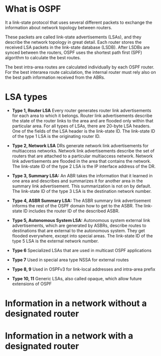
# What is OSPF
It a link-state protocol that uses several different packets to exchange the information about network topology between routers.

These packets are called link-state advertisements (LSAs), and they describe the network topology in great detail. Each router stores the received LSA packets in the link-state database (LSDB). After LSDBs are synced between the routers, OSPF uses the shortest path first (SPF) algorithm to calculate the best routes. 

The best intra-area routes are calculated individually by each OSPF router. For the best interarea route calculation, the internal router must rely also on the best path information received from the ABRs.


# LSA types 

* **Type 1, Router LSA**
Every router generates router link advertisements for each area to which it belongs. Router link advertisements describe the state of the router links to the area and are flooded only within that particular area. For all types of LSAs, there are 20-byte LSA headers. One of the fields of the LSA header is the link-state ID. The link-state ID of the type 1 LSA is the originating router ID.

* **Type 2, Network LSA** 
DRs generate network link advertisements for multiaccess networks. Network link advertisements describe the set of routers that are attached to a particular multiaccess network. Network link advertisements are flooded in the area that contains the network. The link-state ID of the type 2 LSA is the IP interface address of the DR.

* **Type 3, Summary LSA:**
An ABR takes the information that it learned in one area and describes and summarizes it for another area in the summary link advertisement. This summarization is not on by default. The link-state ID of the type 3 LSA is the destination network number.

* **Type 4, ASBR Summary LSA:**
The ASBR summary link advertisement informs the rest of the OSPF domain how to get to the ASBR. The link-state ID includes the router ID of the described ASBR.

* **Type 5, Autonomous System LSA:** 
Autonomous system external link advertisements, which are generated by ASBRs, describe routes to destinations that are external to the autonomous system. They get flooded everywhere, except into special areas. The link-state ID of the type 5 LSA is the external network number.

* **Type 6**
Specialized LSAs that are used in multicast OSPF applications

* **Type 7**
Used in special area type NSSA for external routes

* **Type 8, 9** 
Used in OSPFv3 for link-local addresses and intra-area prefix

* **Type 10, 11** 
Generic LSAs, also called opaque, which allow future extensions of OSPF


# Information in a network without a designated router

# Information in a network with a designated router